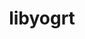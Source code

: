 ---
title: "libyogrt"
layout: cache
categories: [package, develop-2024-10-13]
meta: {"versions": ["1.35"], "compilers": ["gcc@=11.4.0", "gcc@=7.5.0", "gcc@=9.4.0", "oneapi@=2024.2.1"], "oss": ["ubuntu18.04", "ubuntu20.04", "ubuntu22.04"], "platforms": ["linux"], "targets": ["neoverse_v1", "neoverse_v2", "ppc64le", "x86_64_v3"], "stacks": ["e4s", "e4s-neoverse-v2", "e4s-neoverse_v1", "e4s-oneapi", "e4s-power", "radiuss", "root", "tutorial"], "num_specs": 7, "num_specs_by_stack": {"root": 7, "radiuss": 1, "e4s-power": 1, "e4s-neoverse_v1": 1, "e4s-neoverse-v2": 1, "e4s": 1, "tutorial": 1, "e4s-oneapi": 1}}
spec_details: [{"hash": "rrmx2n47hr5a6ppvx4q44xa3q6sezraa", "compiler": "gcc@=7.5.0", "versions": ["1.35"], "os": "ubuntu18.04", "platform": "linux", "target": "x86_64_v3", "variants": ["build_system=autotools", "scheduler=slurm", "~static"], "stacks": ["root", "radiuss"], "size": "-", "tarball": "https://binaries.spack.io/develop-2024-10-13/build_cache/linux-ubuntu18.04-x86_64_v3/gcc-7.5.0/libyogrt-1.35/linux-ubuntu18.04-x86_64_v3-gcc-7.5.0-libyogrt-1.35-rrmx2n47hr5a6ppvx4q44xa3q6sezraa.spack"}, {"hash": "waeekkhs5pbq4lybqfg4azsycbuqmv46", "compiler": "gcc@=9.4.0", "versions": ["1.35"], "os": "ubuntu20.04", "platform": "linux", "target": "ppc64le", "variants": ["build_system=autotools", "scheduler=slurm", "~static"], "stacks": ["e4s-power", "root"], "size": "-", "tarball": "https://binaries.spack.io/develop-2024-10-13/build_cache/linux-ubuntu20.04-ppc64le/gcc-9.4.0/libyogrt-1.35/linux-ubuntu20.04-ppc64le-gcc-9.4.0-libyogrt-1.35-waeekkhs5pbq4lybqfg4azsycbuqmv46.spack"}, {"hash": "f3r4nraz2cszdmokrdb6uca23osk7lvo", "compiler": "gcc@=11.4.0", "versions": ["1.35"], "os": "ubuntu22.04", "platform": "linux", "target": "neoverse_v1", "variants": ["build_system=autotools", "scheduler=slurm", "~static"], "stacks": ["root", "e4s-neoverse_v1"], "size": "-", "tarball": "https://binaries.spack.io/develop-2024-10-13/build_cache/linux-ubuntu22.04-neoverse_v1/gcc-11.4.0/libyogrt-1.35/linux-ubuntu22.04-neoverse_v1-gcc-11.4.0-libyogrt-1.35-f3r4nraz2cszdmokrdb6uca23osk7lvo.spack"}, {"hash": "ryh4ptke6x77byn5vzm7bwm4bm7cludq", "compiler": "gcc@=11.4.0", "versions": ["1.35"], "os": "ubuntu22.04", "platform": "linux", "target": "neoverse_v2", "variants": ["build_system=autotools", "scheduler=slurm", "~static"], "stacks": ["e4s-neoverse-v2", "root"], "size": "-", "tarball": "https://binaries.spack.io/develop-2024-10-13/build_cache/linux-ubuntu22.04-neoverse_v2/gcc-11.4.0/libyogrt-1.35/linux-ubuntu22.04-neoverse_v2-gcc-11.4.0-libyogrt-1.35-ryh4ptke6x77byn5vzm7bwm4bm7cludq.spack"}, {"hash": "gigzjfowo6cq3answld2tkhhch6no4ph", "compiler": "gcc@=11.4.0", "versions": ["1.35"], "os": "ubuntu22.04", "platform": "linux", "target": "x86_64_v3", "variants": ["build_system=autotools", "scheduler=slurm", "~static"], "stacks": ["e4s", "root"], "size": "-", "tarball": "https://binaries.spack.io/develop-2024-10-13/build_cache/linux-ubuntu22.04-x86_64_v3/gcc-11.4.0/libyogrt-1.35/linux-ubuntu22.04-x86_64_v3-gcc-11.4.0-libyogrt-1.35-gigzjfowo6cq3answld2tkhhch6no4ph.spack"}, {"hash": "lduymetm2fyoeue5zbxabfbjuic6aphh", "compiler": "gcc@=11.4.0", "versions": ["1.35"], "os": "ubuntu22.04", "platform": "linux", "target": "x86_64_v3", "variants": ["build_system=autotools", "scheduler=slurm", "~static"], "stacks": ["root", "tutorial"], "size": "-", "tarball": "https://binaries.spack.io/develop-2024-10-13/build_cache/linux-ubuntu22.04-x86_64_v3/gcc-11.4.0/libyogrt-1.35/linux-ubuntu22.04-x86_64_v3-gcc-11.4.0-libyogrt-1.35-lduymetm2fyoeue5zbxabfbjuic6aphh.spack"}, {"hash": "k2hxb2hzy6f6jfzztrktf5ixz7looik6", "compiler": "oneapi@=2024.2.1", "versions": ["1.35"], "os": "ubuntu22.04", "platform": "linux", "target": "x86_64_v3", "variants": ["build_system=autotools", "scheduler=slurm", "~static"], "stacks": ["e4s-oneapi", "root"], "size": "-", "tarball": "https://binaries.spack.io/develop-2024-10-13/build_cache/linux-ubuntu22.04-x86_64_v3/oneapi-2024.2.1/libyogrt-1.35/linux-ubuntu22.04-x86_64_v3-oneapi-2024.2.1-libyogrt-1.35-k2hxb2hzy6f6jfzztrktf5ixz7looik6.spack"}]
---